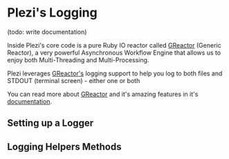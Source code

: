 # Plezi's Logging

(todo: write documentation)

Inside Plezi's core code is a pure Ruby IO reactor called [GReactor](https://github.com/boazsegev/GReactor) (Generic Reactor), a very powerful Asynchronous Workflow Engine that allows us to enjoy both Multi-Threading and Multi-Processing.

Plezi leverages [GReactor's](https://github.com/boazsegev/GReactor) logging support to help you log to both files and STDOUT (terminal screen) - either one or both

You can read more about [GReactor](https://github.com/boazsegev/GReactor) and it's amazing features in it's [documentation](http://www.rubydoc.info/github/boazsegev/GReactor/master).

## Setting up a Logger


## Logging Helpers Methods
